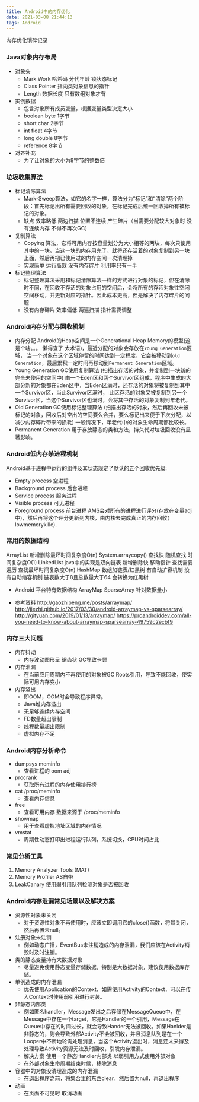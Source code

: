 ```yaml
---
title: Android中的内存优化
date: 2021-03-08 21:44:13
tags: Android
---
```

内存优化琐碎记录
<!-- more -->

### Java对象内存布局
- 对象头
  - Mark Work  哈希码 分代年龄 锁状态标记
  - Class Pointer 指向类对象信息的指针
  - Length  数据长度  只有数组对象才有
- 实例数据
  - 包含对象所有成员变量，根据变量类型决定大小
  - boolean byte  1字节
  - short char  2字节
  - int float  4字节
  - long double  8字节
  - reference  8字节
- 对齐补充
  - 为了让对象的大小为8字节的整数倍

### 垃圾收集算法
- 标记清除算法
  - Mark-Sweep算法，如它的名字一样，算法分为“标记”和“清除”两个阶段：首先标记出所有需要回收的对象，在标记完成后统一回收掉所有被标记的对象。
  - 缺点 效率略低 两边扫描 位置不连续 产生碎片（当需要分配较大对象时 没有连续内存 不得不再次GC）
- 复制算法
  - Copying 算法，它将可用内存按容量划分为大小相等的两块，每次只使用其中的一块。当这一块的内存用完了，就将还存活着的对象复制到另一块上面，然后再把已使用过的内存空间一次清理掉
  - 实现简单 运行高效 没有内存碎片  利用率只有一半
- 标记整理算法
  - 标记整理算法采用和标记清除算法一样的方式进行对象的标记，但在清除时不同，在回收不存活的对象占用的空间后，会将所有的存活对象往空闲空间移动，并更新对应的指针。因此成本更高，但是解决了内存碎片的问题
  - 没有内存碎片 效率偏低  两遍扫描 指针需要调整
### Android内存分配与回收机制
- 内存分配
  Android的Heap空间是一个Generational Heap Memory的模型(这是个啥。。。 懒得查了 太术语)，最近分配的对象会存放在`Young Generation`区域，
  当一个对象在这个区域停留的时间达到一定程度，它会被移动到`old Generation`，最后累积一定时间再移动到`Permanent Generation`区域。
- Young Generation
  GC使用复制算法 (扫描出存活的对象，并复制到一块新的完全未使用的空间中)
  由一个Eden区和两个Survivor区组成，程序中生成的大部分新的对象都在Eden区中，当Eden区满时，还存活的对象将被复制到其中一个Survivor区，当此Survivor区满时，
  此区存活的对象又被复制到另一个Survivor区，当这个Survivor区也满时，会将其中存活的对象复制到年老代。
- Old Generation
  GC使用标记整理算法 (扫描出存活的对象，然后再回收未被标记的对象，回收后对空出的空间要么合并，要么标记出来便于下次分配，以减少内存碎片带来的损耗)
  一般情况下，年老代中的对象生命周期都比较长。
- Permanent Generation
  用于存放静态的类和方法，持久代对垃圾回收没有显著影响。

### Android低内存杀进程机制
Android基于进程中运行的组件及其状态规定了默认的五个回收优先级:
- Empty process 空进程
- Background process 后台进程
- Service process 服务进程
- Visible process 可见进程
- Foreground process 前台进程
AMS会对所有的进程进行评分(存放在变量adj中)，然后再将这个评分更新到内核，由内核去完成真正的内存回收( lowmemorykille).

### 常用的数据结构
ArrayList   新增删除最坏时间复杂度O(n) System.arraycopy()  查找快 随机查找 时间复杂度O(1)
LinkedList  java中的实现是双向链表  新增删除快 移动指针 查找需要遍历 查找最坏时间复杂度O(n)
HashMap     数组加链表/红黑树 有自动扩容机制 没有自动缩容机制 链表数大于8且总数量大于64 会转换为红黑树

- Android 平台特有数据结构
ArrayMap  SparseArray 针对数据量小 

- 参考资料
http://gaozhipeng.me/posts/arraymap/
http://jiezhi.github.io/2017/03/30/android-arraymap-vs-sparsearray/
http://gityuan.com/2019/01/13/arraymap/
https://proandroiddev.com/all-you-need-to-know-about-arraymap-sparsearray-49759c2ecbf9



###  内存三大问题
- 内存抖动
  - 内存波动图形呈 锯齿状 GC导致卡顿
- 内存泄漏
  - 在当前应用周期内不再使用的对象被GC Roots引用，导致不能回收，使实际可用内存变小
- 内存溢出
  - 即OOM，OOM时会导致程序异常。
  - Java堆内存溢出
  - 无足够连续内存空间
  - FD数量超出限制
  - 线程数量超出限制
  - 虚拟内存不足

### Android内存分析命令
- dumpsys meminfo
  - 查看进程的 oom adj
- procrank
  - 获取所有进程的内存使用排行榜
- cat /proc/meminfo
  - 查看内存信息
- free
  - 查看可用内存 数据来源于 /proc/meminfo
- showmap
  - 用于查看虚拟地址区域的内存情况
- vmstat
  - 周期性动态打印出进程运行队列，系统切换，CPU时间占比
### 常见分析工具
1. Memory Analyzer Tools  (MAT)
2. Memory Profiler AS自带
3. LeakCanary 使用弱引用队列检测对象是否被回收

### Android内存泄漏常见场景以及解决方案

- 资源性对象未关闭
  - 对于资源性对象不再使用时，应该立即调用它的close()函数，将其关闭，然后再置未null。
- 注册对象未注销
  - 例如动态广播，EventBus未注销造成的内存泄漏，我们应该在Activity销毁时及时注销。
- 类的静态变量持有大数据对象
  - 尽量避免使用静态变量存储数据，特别是大数据对象，建议使用数据库存储。
- 单例造成的内存泄漏
  - 优先使用Application的Context，如需使用Activity的Context，可以在传入Context时使用弱引用进行封装。
- 非静态内部类
  - 例如匿名handler，Message发出之后存储在MessageQueue中，在Message中存在一个target，它是Handler的一个引用，Message在Queue中存在的时间过长，就会导致Hander无法被回收。如果Hanlder是非静态的，则会导致外部Activity不会被回收，并且消息队列是在一个Looper中不断地轮询处理消息，当这个Activity退出时，消息还未来得及处理导致Activity资源无法及时回收，引发内存泄漏。
  - 解决方案 使用一个静态Handler内部类 以弱引用方式使用外部对象
  - 在外部对象生命周期结束时候，移除消息
- 容器中的对象没清理造成的内存泄漏
  - 在退出程序之前，将集合里的东西clear，然后置为null，再退出程序
- 动画
  - 在页面不可见时 取消动画